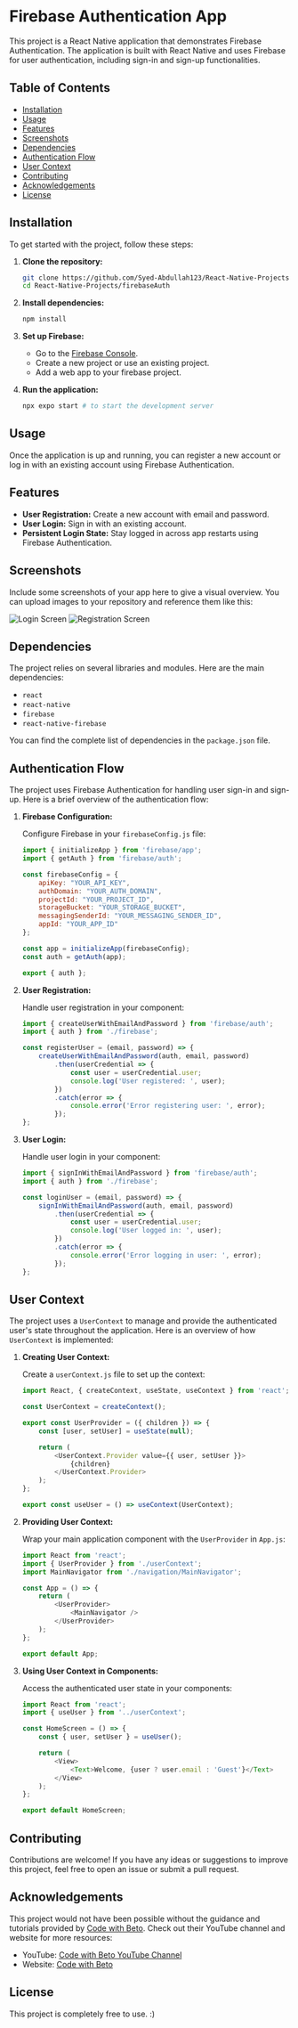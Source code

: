 # Firebase Authentication App

This project is a React Native application that demonstrates Firebase Authentication. The application is built with React Native and uses Firebase for user authentication, including sign-in and sign-up functionalities.

## Table of Contents

- [Installation](#installation)
- [Usage](#usage)
- [Features](#features)
- [Screenshots](#screenshots)
- [Dependencies](#dependencies)
- [Authentication Flow](#authentication-flow)
- [User Context](#user-context)
- [Contributing](#contributing)
- [Acknowledgements](#acknowledgements)
- [License](#license)

## Installation

To get started with the project, follow these steps:

1. **Clone the repository:**
    ```bash
    git clone https://github.com/Syed-Abdullah123/React-Native-Projects.git
    cd React-Native-Projects/firebaseAuth
    ```

2. **Install dependencies:**
    ```bash
    npm install
    ```

3. **Set up Firebase:**
    - Go to the [Firebase Console](https://console.firebase.google.com/).
    - Create a new project or use an existing project.
    - Add a web app to your firebase project.

4. **Run the application:**
    ```bash
    npx expo start # to start the development server
    ```

## Usage

Once the application is up and running, you can register a new account or log in with an existing account using Firebase Authentication.

## Features

- **User Registration:** Create a new account with email and password.
- **User Login:** Sign in with an existing account.
- **Persistent Login State:** Stay logged in across app restarts using Firebase Authentication.

## Screenshots

Include some screenshots of your app here to give a visual overview. You can upload images to your repository and reference them like this:

![Login Screen](./assets/screenshots/login.png)
![Registration Screen](./assets/screenshots/registration.png)

## Dependencies

The project relies on several libraries and modules. Here are the main dependencies:

- `react`
- `react-native`
- `firebase`
- `react-native-firebase`

You can find the complete list of dependencies in the `package.json` file.

## Authentication Flow

The project uses Firebase Authentication for handling user sign-in and sign-up. Here is a brief overview of the authentication flow:

1. **Firebase Configuration:**

    Configure Firebase in your `firebaseConfig.js` file:
    ```javascript
    import { initializeApp } from 'firebase/app';
    import { getAuth } from 'firebase/auth';

    const firebaseConfig = {
        apiKey: "YOUR_API_KEY",
        authDomain: "YOUR_AUTH_DOMAIN",
        projectId: "YOUR_PROJECT_ID",
        storageBucket: "YOUR_STORAGE_BUCKET",
        messagingSenderId: "YOUR_MESSAGING_SENDER_ID",
        appId: "YOUR_APP_ID"
    };

    const app = initializeApp(firebaseConfig);
    const auth = getAuth(app);

    export { auth };
    ```

2. **User Registration:**

    Handle user registration in your component:
    ```javascript
    import { createUserWithEmailAndPassword } from 'firebase/auth';
    import { auth } from './firebase';

    const registerUser = (email, password) => {
        createUserWithEmailAndPassword(auth, email, password)
            .then(userCredential => {
                const user = userCredential.user;
                console.log('User registered: ', user);
            })
            .catch(error => {
                console.error('Error registering user: ', error);
            });
    };
    ```

3. **User Login:**

    Handle user login in your component:
    ```javascript
    import { signInWithEmailAndPassword } from 'firebase/auth';
    import { auth } from './firebase';

    const loginUser = (email, password) => {
        signInWithEmailAndPassword(auth, email, password)
            .then(userCredential => {
                const user = userCredential.user;
                console.log('User logged in: ', user);
            })
            .catch(error => {
                console.error('Error logging in user: ', error);
            });
    };
    ```

## User Context

The project uses a `UserContext` to manage and provide the authenticated user's state throughout the application. Here is an overview of how `UserContext` is implemented:

1. **Creating User Context:**

    Create a `userContext.js` file to set up the context:
    ```javascript
    import React, { createContext, useState, useContext } from 'react';

    const UserContext = createContext();

    export const UserProvider = ({ children }) => {
        const [user, setUser] = useState(null);

        return (
            <UserContext.Provider value={{ user, setUser }}>
                {children}
            </UserContext.Provider>
        );
    };

    export const useUser = () => useContext(UserContext);
    ```

2. **Providing User Context:**

    Wrap your main application component with the `UserProvider` in `App.js`:
    ```javascript
    import React from 'react';
    import { UserProvider } from './userContext';
    import MainNavigator from './navigation/MainNavigator';

    const App = () => {
        return (
            <UserProvider>
                <MainNavigator />
            </UserProvider>
        );
    };

    export default App;
    ```

3. **Using User Context in Components:**

    Access the authenticated user state in your components:
    ```javascript
    import React from 'react';
    import { useUser } from '../userContext';

    const HomeScreen = () => {
        const { user, setUser } = useUser();

        return (
            <View>
                <Text>Welcome, {user ? user.email : 'Guest'}</Text>
            </View>
        );
    };

    export default HomeScreen;
    ```

## Contributing

Contributions are welcome! If you have any ideas or suggestions to improve this project, feel free to open an issue or submit a pull request.

## Acknowledgements

This project would not have been possible without the guidance and tutorials provided by [Code with Beto](https://codewithbeto.dev/). Check out their YouTube channel and website for more resources:

- YouTube: [Code with Beto YouTube Channel](https://www.youtube.com/results?search_query=code+with+beto)
- Website: [Code with Beto](https://codewithbeto.dev/)

## License

This project is completely free to use. :)
